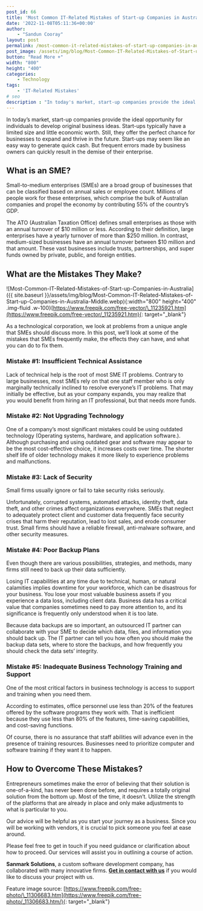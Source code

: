 ```yaml
---
post_id: 66
title: 'Most Common IT-Related Mistakes of Start-up Companies in Australia'
date: '2022-11-08T05:11:36+00:00'
author: 
    - "Sandun Cooray"
layout: post
permalink: /most-common-it-related-mistakes-of-start-up-companies-in-australia/
post_image: /assets/img/blog/Most-Common-IT-Related-Mistakes-of-Start-up-Companies-in-Australia-post-image.webp
button: "Read More +"
width: "800"
height: "400"
categories:
    - Technology
tags:
    - 'IT-Related Mistakes'
# seo
description : "In today's market, start-up companies provide the ideal opportunity for individuals to develop original business ideas."
---
```


In today’s market, start-up companies provide the ideal opportunity for individuals to develop original business ideas. Start-ups typically have a limited size and little economic worth. Still, they offer the perfect chance for businesses to expand and thrive in the future. Start-ups may seem like an easy way to generate quick cash. But frequent errors made by business owners can quickly result in the demise of their enterprise.

## What is an SME?

Small-to-medium enterprises (SMEs) are a broad group of businesses that can be classified based on annual sales or employee count. Millions of people work for these enterprises, which comprise the bulk of Australian companies and propel the economy by contributing 55% of the country’s GDP.

The ATO (Australian Taxation Office) defines small enterprises as those with an annual turnover of $10 million or less. According to their definition, large enterprises have a yearly turnover of more than $250 million. In contrast, medium-sized businesses have an annual turnover between $10 million and that amount. These vast businesses include trusts, partnerships, and super funds owned by private, public, and foreign entities.

## What are the Mistakes They Make?

![Most-Common-IT-Related-Mistakes-of-Start-up-Companies-in-Australia]({{ site.baseurl }}/assets/img/blog/Most-Common-IT-Related-Mistakes-of-Start-up-Companies-in-Australia-Middle.webp){:width="800" height="400" .img-fluid .w-100}[https://www.freepik.com/free-vector/\_11235921.htm](https://www.freepik.com/free-vector/_11235921.htm){: target="_blank"}

As a technological corporation, we look at problems from a unique angle that SMEs should discuss more. In this post, we’ll look at some of the mistakes that SMEs frequently make, the effects they can have, and what you can do to fix them.

### Mistake #1: Insufficient Technical Assistance

Lack of technical help is the root of most SME IT problems. Contrary to large businesses, most SMEs rely on that one staff member who is only marginally technically inclined to resolve everyone’s IT problems. That may initially be effective, but as your company expands, you may realize that you would benefit from hiring an IT professional, but that needs more funds.

### Mistake #2: Not Upgrading Technology

One of a company’s most significant mistakes could be using outdated technology (Operating systems, hardware, and application software.). Although purchasing and using outdated gear and software may appear to be the most cost-effective choice, it increases costs over time. The shorter shelf life of older technology makes it more likely to experience problems and malfunctions.

### Mistake #3: Lack of Security

Small firms usually ignore or fail to take security risks seriously.

Unfortunately, corrupted systems, automated attacks, identity theft, data theft, and other crimes affect organizations everywhere. SMEs that neglect to adequately protect client and customer data frequently face security crises that harm their reputation, lead to lost sales, and erode consumer trust. Small firms should have a reliable firewall, anti-malware software, and other security measures.

### Mistake #4: Poor Backup Plans

Even though there are various possibilities, strategies, and methods, many firms still need to back up their data sufficiently.

Losing IT capabilities at any time due to technical, human, or natural calamities implies downtime for your workforce, which can be disastrous for your business. You lose your most valuable business assets if you experience a data loss, including client data. Business data has a critical value that companies sometimes need to pay more attention to, and its significance is frequently only understood when it is too late.

Because data backups are so important, an outsourced IT partner can collaborate with your SME to decide which data, files, and information you should back up. The IT partner can tell you how often you should make the backup data sets, where to store the backups, and how frequently you should check the data sets’ integrity.

### Mistake #5: Inadequate Business Technology Training and Support

One of the most critical factors in business technology is access to support and training when you need them.

According to estimates, office personnel use less than 20% of the features offered by the software programs they work with. That is inefficient because they use less than 80% of the features, time-saving capabilities, and cost-saving functions.

Of course, there is no assurance that staff abilities will advance even in the presence of training resources. Businesses need to prioritize computer and software training if they want it to happen.

## How to Overcome These Mistakes?

Entrepreneurs sometimes make the error of believing that their solution is one-of-a-kind, has never been done before, and requires a totally original solution from the bottom up. Most of the time, it doesn’t. Utilize the strength of the platforms that are already in place and only make adjustments to what is particular to you.

Our advice will be helpful as you start your journey as a business. Since you will be working with vendors, it is crucial to pick someone you feel at ease around.

Please feel free to get in touch if you need guidance or clarification about how to proceed. Our services will assist you in outlining a course of action.

**Sanmark Solutions**, a custom software development company, has collaborated with many innovative firms. [**Get in contact with us**]({{site.baseurl}}/contact/) if you would like to discuss your project with us.

Feature image source: [https://www.freepik.com/free-photo/\_11306683.htm](https://www.freepik.com/free-photo/_11306683.htm/){: target="_blank"}
